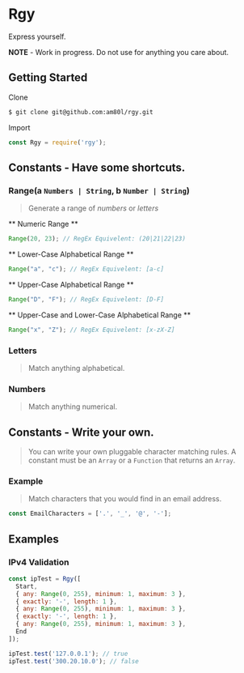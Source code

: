 # Rgy
Express yourself.

**NOTE** - Work in progress. Do not use for anything you care about.

## Getting Started

Clone
```sh
$ git clone git@github.com:am80l/rgy.git
```

Import
```js
const Rgy = require('rgy');
```

## Constants - Have some shortcuts.

### Range(a `Numbers | String`, b `Number | String`)
> Generate a range of *numbers* or *letters*

** Numeric Range **
```js
Range(20, 23); // RegEx Equivelent: (20|21|22|23)
```

** Lower-Case Alphabetical Range **
```js
Range("a", "c"); // RegEx Equivelent: [a-c]
```

** Upper-Case Alphabetical Range **
```js
Range("D", "F"); // RegEx Equivelent: [D-F]
```

** Upper-Case and Lower-Case Alphabetical Range **
```js
Range("x", "Z"); // RegEx Equivelent: [x-zX-Z]
```

### Letters
> Match anything alphabetical.

### Numbers
> Match anything numerical.

## Constants - Write your own.
> You can write your own pluggable character matching rules. A constant must be an `Array` or a `Function` that returns an `Array`.

### Example
> Match characters that you would find in an email address.
```js
const EmailCharacters = ['.', '_', '@', '-'];
```

## Examples

### IPv4 Validation
```js
const ipTest = Rgy([
  Start,
  { any: Range(0, 255), minimum: 1, maximum: 3 },
  { exactly: '-', length: 1 },
  { any: Range(0, 255), minimum: 1, maximum: 3 },
  { exactly: '-', length: 1 },
  { any: Range(0, 255), minimum: 1, maximum: 3 },
  End
]);

ipTest.test('127.0.0.1'); // true
ipTest.test('300.20.10.0'); // false
```
